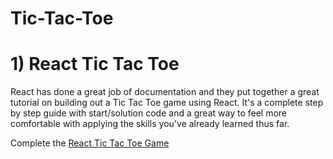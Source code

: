 # Tic-Tac-Toe


# 1) React Tic Tac Toe

React has done a great job of documentation and they put together a great tutorial on building out a Tic Tac Toe game using React. It's a complete step by step guide with start/solution code and a great way to feel more comfortable with applying the skills you've already learned thus far.  

Complete the [React Tic Tac Toe Game](https://reactjs.org/tutorial/tutorial.html)